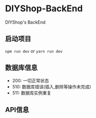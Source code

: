 # DIYShop-BackEnd

DIYShop's BackEnd

## 启动项目

`npm run dev` or `yarn run dev`

## 数据库信息

- 200: 一切正常状态
- 510: 数据库错误(插入,删除等操作未完成)
- 511: 数据库实例重复

## API信息
